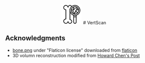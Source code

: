 <div align="center">

![alt text](./icon/bone.png) # VertScan

</div>

## Acknowledgments
- [bone.png](https://github.com/LamNg99/Vertebrae-Evalution-Application/blob/main/icon/bone.png) under "Flaticon license" downloaded from [flaticon](https://www.flaticon.com/free-icon/bone_753151?term=bone+serach&related_id=753151) 
- 3D volumn reconstruction modified from [Howard Chen's Post](https://www.raddq.com/dicom-processing-segmentation-visualization-in-python/)
